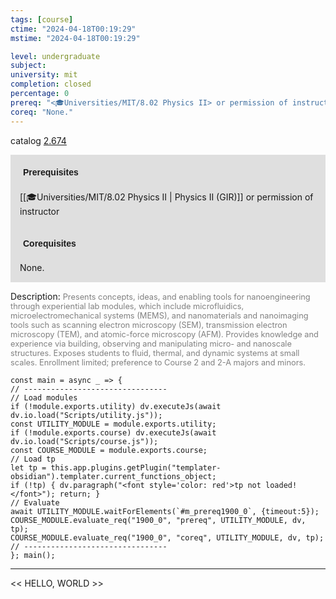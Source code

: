 ```yaml
---
tags: [course]
ctime: "2024-04-18T00:19:29"
mstime: "2024-04-18T00:19:29"

level: undergraduate
subject: 
university: mit
completion: closed
percentage: 0
prereq: "<🎓Universities/MIT/8.02 Physics II> or permission of instructor"
coreq: "None."
---
```


catalog [2.674](http://student.mit.edu/catalog/m2b.html#2.674)

<span style="display: block; padding: 15px; background-color: rgb(100, 100, 100, 0.2);"><font id="m_prereq1900_0" style="display: block; font-family: Arial, sans-serif; font-weight: bold; padding: 5px">Prerequisites</font><br><span id="prereq1900_0">[[🎓Universities/MIT/8.02 Physics II | Physics II (GIR)]] or permission of instructor</span></span>
<span style="display: block; padding: 15px; background-color: rgb(100, 100, 100, 0.2);"><font id="m_coreq1900_0" style="display: block; font-family: Arial, sans-serif; font-weight: bold; padding: 5px">Corequisites</font><br><span id="coreq1900_0">None.</span></span>

<font style="">Description:</font>
<font style="color: grey; font-size: 0.8rem;">Presents concepts, ideas, and enabling tools for nanoengineering through experiential lab modules, which include microfluidics, microelectromechanical systems (MEMS), and nanomaterials and nanoimaging tools such as scanning electron microscopy (SEM), transmission electron microscopy (TEM), and atomic-force microscopy (AFM). Provides knowledge and experience via building, observing and manipulating micro- and nanoscale structures. Exposes students to fluid, thermal, and dynamic systems at small scales. Enrollment limited; preference to Course 2 and 2-A majors and minors.</font>

```dataviewjs
const main = async _ => {
// --------------------------------
// Load modules
if (!module.exports.utility) dv.executeJs(await dv.io.load("Scripts/utility.js"));
const UTILITY_MODULE = module.exports.utility;
if (!module.exports.course) dv.executeJs(await dv.io.load("Scripts/course.js"));
const COURSE_MODULE = module.exports.course;
// Load tp
let tp = this.app.plugins.getPlugin("templater-obsidian").templater.current_functions_object;
if (!tp) { dv.paragraph("<font style='color: red'>tp not loaded!</font>"); return; }
// Evaluate
await UTILITY_MODULE.waitForElements(`#m_prereq1900_0`, {timeout:5});
COURSE_MODULE.evaluate_req("1900_0", "prereq", UTILITY_MODULE, dv, tp);
COURSE_MODULE.evaluate_req("1900_0", "coreq", UTILITY_MODULE, dv, tp);
// --------------------------------
}; main();
```

---

<< HELLO, WORLD >>
